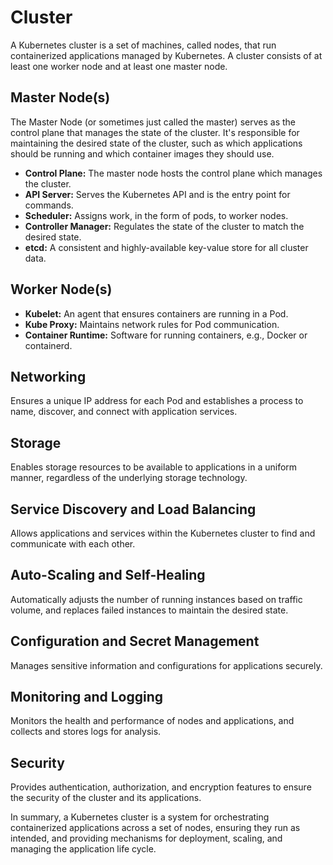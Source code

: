 
# Cluster

A Kubernetes cluster is a set of machines, called nodes, that run containerized applications managed by Kubernetes. A cluster consists of at least one worker node and at least one master node.

## Master Node(s)

The Master Node (or sometimes just called the master) serves as the control plane that manages the state of the cluster. It's responsible for maintaining the desired state of the cluster, such as which applications should be running and which container images they should use.

- **Control Plane:** The master node hosts the control plane which manages the cluster.
- **API Server:** Serves the Kubernetes API and is the entry point for commands.
- **Scheduler:** Assigns work, in the form of pods, to worker nodes.
- **Controller Manager:** Regulates the state of the cluster to match the desired state.
- **etcd:** A consistent and highly-available key-value store for all cluster data.

## Worker Node(s)

- **Kubelet:** An agent that ensures containers are running in a Pod.
- **Kube Proxy:** Maintains network rules for Pod communication.
- **Container Runtime:** Software for running containers, e.g., Docker or containerd.

## Networking

Ensures a unique IP address for each Pod and establishes a process to name, discover, and connect with application services.

## Storage

Enables storage resources to be available to applications in a uniform manner, regardless of the underlying storage technology.

## Service Discovery and Load Balancing

Allows applications and services within the Kubernetes cluster to find and communicate with each other.

## Auto-Scaling and Self-Healing

Automatically adjusts the number of running instances based on traffic volume, and replaces failed instances to maintain the desired state.

## Configuration and Secret Management

Manages sensitive information and configurations for applications securely.

## Monitoring and Logging

Monitors the health and performance of nodes and applications, and collects and stores logs for analysis.

## Security

Provides authentication, authorization, and encryption features to ensure the security of the cluster and its applications.

In summary, a Kubernetes cluster is a system for orchestrating containerized applications across a set of nodes, ensuring they run as intended, and providing mechanisms for deployment, scaling, and managing the application life cycle.
